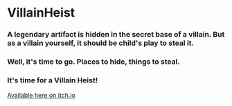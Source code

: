 # VillainHeist
### A legendary artifact is hidden in the secret base of a villain. But as a villain yourself, it should be child's play to steal it. 



### Well, it's time to go. Places to hide, things to steal.



### It's time for a Villain Heist!

[Available here on itch.io](https://impostorfrogs.itch.io/villain-heist)
